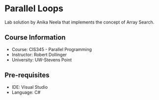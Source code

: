 # Parallel Loops
Lab solution by Anika Neela that implements the concept of Array Search. 

## Course Information
- Course: CIS345 - Parallel Programming
- Instructor: Robert Dollinger
- University: UW-Stevens Point

## Pre-requisites
- IDE: Visual Studio 
- Language: C#

